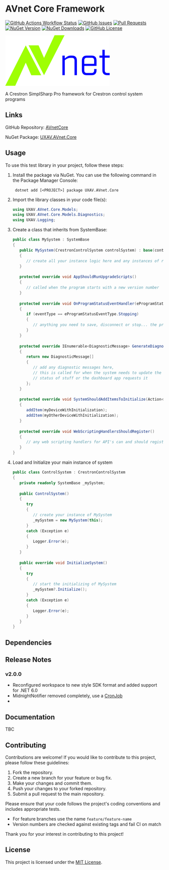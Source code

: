 # AVnet Core Framework

[![GitHub Actions Workflow Status](https://img.shields.io/github/actions/workflow/status/uxav/AVnetCore/test.yml?branch=main&style=flat&logo=github&label=status)](https://github.com/uxav/AVnetCore/actions)
[![GitHub Issues](https://img.shields.io/github/issues/uxav/AVnetCore?style=flat&logo=github)](https://github.com/uxav/AVnetCore/issues)
[![Pull Requests](https://img.shields.io/github/issues-pr/uxav/AVnetCore?style=flat&logo=github)](https://github.com/uxav/AVnetCore/pulls)
[![NuGet Version](https://img.shields.io/nuget/v/UXAV.AVnet.Core?style=flat&logo=nuget)](https://www.nuget.org/packages/UXAV.AVnet.Core)
[![NuGet Downloads](https://img.shields.io/nuget/dt/UXAV.AVnet.Core?style=flat&logo=nuget)](https://www.nuget.org/packages/UXAV.AVnet.Core)
[![GitHub License](https://img.shields.io/github/license/uxav/AVnetCore?style=flat)](LICENSE)

![Logo](avnet_logo.svg)

A Crestron SimplSharp Pro framework for Crestron control system programs

## Links

GitHub Repository: [AVnetCore](https://github.com/uxav/AVnetCore)

NuGet Package: [UXAV.AVnet.Core](https://www.nuget.org/packages/UXAV.AVnet.Core/)

## Usage

To use this test library in your project, follow these steps:

1. Install the package via NuGet. You can use the following command in the Package Manager Console:

   ```
    dotnet add [<PROJECT>] package UXAV.AVnet.Core
   ```

2. Import the library classes in your code file(s):

   ```csharp
   using UXAV.AVnet.Core.Models;
   using UXAV.AVnet.Core.Models.Diagnostics;
   using UXAV.Logging;
   ```

3. Create a class that inherits from SystemBase:
   ```csharp
   public class MySystem : SystemBase
   {
      public MySystem(CrestronControlSystem controlSystem) : base(controlSystem)
      {
         // create all your instance logic here and any instances of rooms, devices or 
      }

      protected override void AppShouldRunUpgradeScripts()
      {
         // called when the program starts with a new version number
      }

      protected override void OnProgramStatusEventHandler(eProgramStatusEventType eventType)
      {
         if (eventType == eProgramStatusEventType.Stopping)
         {
            // anything you need to save, disconnect or stop... the program is stopping
         }
      }

      protected override IEnumerable<DiagnosticMessage> GenerateDiagnosticMessages()
      {
         return new DiagnosticMessage[]
         {
            // add any diagnostic messages here,
            // this is called for when the system needs to update the
            // status of stuff or the dashboard app requests it
         };
      }

      protected override void SystemShouldAddItemsToInitialize(Action<IInitializable> addItem)
      {
         addItem(myDeviceWithInitialization);
         addItem(myOtherDeviceWithInitialization);
      }

      protected override void WebScriptingHandlersShouldRegister()
      {
         // any web scripting handlers for API's can and should register here (see docs)
      }
   }
   ```

4. Load and Initialize your main instance of system
   ```csharp
   public class ControlSystem : CrestronControlSystem
   {
      private readonly SystemBase _mySystem;

      public ControlSystem()
      {
         try
         {
            // create your instance of MySystem
            _mySystem = new MySystem(this);
         }
         catch (Exception e)
         {
            Logger.Error(e);
         }
      }

      public override void InitializeSystem()
      {
         try
         {
            // start the initializing of MySystem
            _mySystem?.Initialize();
         }
         catch (Exception e)
         {
            Logger.Error(e);
         }
      }
   }
   ```

## Dependencies



## Release Notes

### v2.0.0

- Reconfigured workspace to new style SDK format and added support for .NET 6.0
- MidnightNotifier removed completely, use a [CronJob](UXAV.AVnet.Core/CronJobs.cs)
- 

## Documentation

TBC

## Contributing

Contributions are welcome! If you would like to contribute to this project, please follow these guidelines:

1. Fork the repository.
2. Create a new branch for your feature or bug fix.
3. Make your changes and commit them.
4. Push your changes to your forked repository.
5. Submit a pull request to the main repository.

Please ensure that your code follows the project's coding conventions and includes appropriate tests.

- For feature branches use the name `feature/feature-name`
- Version numbers are checked against existing tags and fail CI on match

Thank you for your interest in contributing to this project!

## License

This project is licensed under the [MIT License](LICENSE).
